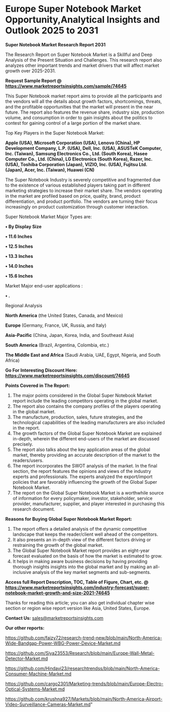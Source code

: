 # Europe Super Notebook Market Opportunity,Analytical Insights and Outlook 2025 to 2031

<strong>Super Notebook Market Research Report 2031</strong>

The Research Report on Super Notebook Market is a Skillful and Deep Analysis of the Present Situation and Challenges. This research report also analyzes other important trends and market drivers that will affect market growth over 2025-2031.

<strong>Request Sample Report @ <a href=https://www.marketreportsinsights.com/sample/74645>https://www.marketreportsinsights.com/sample/74645</a></strong>

This Super Notebook market report aims to provide all the participants and the vendors will all the details about growth factors, shortcomings, threats, and the profitable opportunities that the market will present in the near future. The report also features the revenue share, industry size, production volume, and consumption in order to gain insights about the politics to contest for gaining control of a large portion of the market share.

Top Key Players in the Super Notebook Market:

<strong>Apple (USA), Microsoft Corporation (USA), Lenovo (China), HP Development Company, L.P. (USA), Dell, Inc. (USA), ASUSTeK Computer, Inc. (Taiwan), Samsung Electronics Co., Ltd. (South Korea), Hasee Computer Co., Ltd. (China), LG Electronics (South Korea), Razer, Inc. (USA), Toshiba Corporation (Japan), VIZIO, Inc. (USA), Fujitsu Ltd. (Japan), Acer, Inc. (Taiwan), Huawei (CN)</strong>

The Super Notebook Industry is severely competitive and fragmented due to the existence of various established players taking part in different marketing strategies to increase their market share. The vendors operating in the market are profiled based on price, quality, brand, product differentiation, and product portfolio. The vendors are turning their focus increasingly on product customization through customer interaction.

Super Notebook Market Major Types are:

<strong>• By Display Size

• 11.6 Inches

• 12.5 Inches

• 13.3 Inches

• 14.0 Inches

• 15.6 Inches</strong>

Market Major end-user applications :

<strong>• .</strong>

Regional Analysis

</u><strong><b>North America</b></strong> (the United States, Canada, and Mexico)

<strong><b>Europe </b></strong>(Germany, France, UK, Russia, and Italy)

<strong><b>Asia-Pacific</b></strong> (China, Japan, Korea, India, and Southeast Asia)

<strong><b>South America</b></strong> (Brazil, Argentina, Colombia, etc.)

<strong><b>The Middle East and Africa</b></strong> (Saudi Arabia, UAE, Egypt, Nigeria, and South Africa)

<strong>Go For Interesting Discount Here: <a href=https://www.marketreportsinsights.com/discount/74645>https://www.marketreportsinsights.com/discount/74645</a></strong>

<strong>Points Covered in The Report:</strong>
<ol>
  <li>The major points considered in the Global Super Notebook Market report include the leading competitors operating in the global market.</li>
  <li>The report also contains the company profiles of the players operating in the global market.</li>
  <li>The manufacture, production, sales, future strategies, and the technological capabilities of the leading manufacturers are also included in the report.</li>
  <li>The growth factors of the Global Super Notebook Market are explained in-depth, wherein the different end-users of the market are discussed precisely.</li>
  <li>The report also talks about the key application areas of the global market, thereby providing an accurate description of the market to the readers/users.</li>
  <li>The report incorporates the SWOT analysis of the market. In the final section, the report features the opinions and views of the industry experts and professionals. The experts analyzed the export/import policies that are favorably influencing the growth of the Global Super Notebook Market.</li>
  <li>The report on the Global Super Notebook Market is a worthwhile source of information for every policymaker, investor, stakeholder, service provider, manufacturer, supplier, and player interested in purchasing this research document.</li>
</ol>
<strong>Reasons for Buying Global Super Notebook Market Report:</strong>

<ol>
  <li>The report offers a detailed analysis of the dynamic competitive landscape that keeps the reader/client well ahead of the competitors.</li>
  <li>It also presents an in-depth view of the different factors driving or restraining the growth of the global market.</li>
  <li>The Global Super Notebook Market report provides an eight-year forecast evaluated on the basis of how the market is estimated to grow.</li>
  <li>It helps in making aware business decisions by having providing thorough insights insights into the global market and by making an all-inclusive analysis of the key market segments and sub-segments.</li>
</ol>
<strong>Access full Report Description, TOC, Table of Figure, Chart, etc. @ <a href=https://www.marketreportsinsights.com/industry-forecast/super-notebook-market-growth-and-size-2021-74645>https://www.marketreportsinsights.com/industry-forecast/super-notebook-market-growth-and-size-2021-74645</a></strong>


Thanks for reading this article; you can also get individual chapter wise section or region wise report version like Asia, United States, Europe.

<strong>Contact Us:</strong>
sales@marketreportsinsights.com

<strong>Our other reports:</strong>

<a href=https://github.com/faizy72/research-trend-new/blob/main/North-America-Wide-Bandgap-Power-WBG-Power-Device-Market.md>https://github.com/faizy72/research-trend-new/blob/main/North-America-Wide-Bandgap-Power-WBG-Power-Device-Market.md</a>

<a href=https://github.com/Siya23553/Research/blob/main/Europe-Wall-Metal-Detector-Market.md>https://github.com/Siya23553/Research/blob/main/Europe-Wall-Metal-Detector-Market.md</a>

<a href=https://github.com/Hindavi23/researchtrendss/blob/main/North-America-Consumer-Machine-Market.md>https://github.com/Hindavi23/researchtrendss/blob/main/North-America-Consumer-Machine-Market.md</a>

<a href=https://github.com/cargo2301/Marketing-trends/blob/main/Europe-Electro-Optical-Systems-Market.md>https://github.com/cargo2301/Marketing-trends/blob/main/Europe-Electro-Optical-Systems-Market.md</a>

<a href=https://github.com/krushna927/Markets/blob/main/North-America-Airport-Video-Surveillance-Cameras-Market.md>https://github.com/krushna927/Markets/blob/main/North-America-Airport-Video-Surveillance-Cameras-Market.md</a>"
